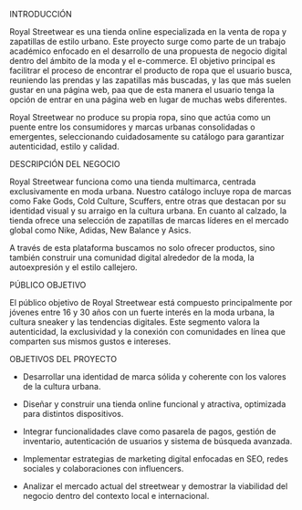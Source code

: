 INTRODUCCIÓN

Royal Streetwear es una tienda online especializada en la venta de ropa y zapatillas de estilo urbano. Este proyecto surge como parte de un trabajo académico enfocado en el desarrollo de una propuesta de negocio digital dentro del ámbito de la moda y el e-commerce. El objetivo principal es facilitrar el proceso de encontrar el producto de ropa que el usuario busca, reuniendo las prendas y las zapatillas más buscadas, y las que más suelen gustar en una página web, paa que de esta manera el usuario tenga la opción de entrar en una página web en lugar de muchas webs diferentes.

Royal Streetwear no produce su propia ropa, sino que actúa como un puente entre los consumidores y marcas urbanas consolidadas o emergentes, seleccionando cuidadosamente su catálogo para garantizar autenticidad, estilo y calidad.



DESCRIPCIÓN DEL NEGOCIO

Royal Streetwear funciona como una tienda multimarca, centrada exclusivamente en moda urbana. Nuestro catálogo incluye ropa de marcas como Fake Gods, Cold Culture, Scuffers, entre otras que destacan por su identidad visual y su arraigo en la cultura urbana. En cuanto al calzado, la tienda ofrece una selección de zapatillas de marcas líderes en el mercado global como Nike, Adidas, New Balance y Asics.

A través de esta plataforma buscamos no solo ofrecer productos, sino también construir una comunidad digital alrededor de la moda, la autoexpresión y el estilo callejero.


PÚBLICO OBJETIVO

El público objetivo de Royal Streetwear está compuesto principalmente por jóvenes entre 16 y 30 años con un fuerte interés en la moda urbana, la cultura sneaker y las tendencias digitales. Este segmento valora la autenticidad, la exclusividad y la conexión con comunidades en línea que comparten sus mismos gustos e intereses.


OBJETIVOS DEL PROYECTO

- Desarrollar una identidad de marca sólida y coherente con los valores de la cultura urbana.

- Diseñar y construir una tienda online funcional y atractiva, optimizada para distintos dispositivos.

- Integrar funcionalidades clave como pasarela de pagos, gestión de inventario, autenticación de usuarios y sistema de búsqueda avanzada.

- Implementar estrategias de marketing digital enfocadas en SEO, redes sociales y colaboraciones con influencers.

- Analizar el mercado actual del streetwear y demostrar la viabilidad del negocio dentro del contexto local e internacional.

